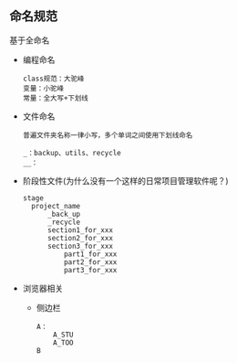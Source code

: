 ## 命名规范

基于全命名

- 编程命名

  ```
  class规范：大驼峰
  变量：小驼峰
  常量：全大写+下划线
  ```

- 文件命名

  ```
  普遍文件夹名称一律小写，多个单词之间使用下划线命名
  
  _：backup、utils、recycle
  __：
  ```

- 阶段性文件(为什么没有一个这样的日常项目管理软件呢？)

  ```
  stage
  	project_name
  		_back_up
  		_recycle
  		section1_for_xxx
  		section2_for_xxx
  		section3_for_xxx
  			part1_for_xxx
  			part2_for_xxx
  			part3_for_xxx
  ```

- 浏览器相关

  - 侧边栏

    ```
    A：
    	A_STU
    	A_TOO
    B
    ```

    

  
